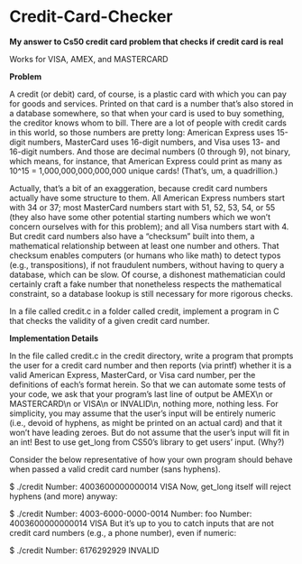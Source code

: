 # Credit-Card-Checker

**My answer to Cs50 credit card problem that checks if credit card is real**

Works for VISA, AMEX, and MASTERCARD

**Problem**

A credit (or debit) card, of course, is a plastic card with which you can pay for goods and services. Printed on that card is a number that’s also stored in a database somewhere, so that when your card is used to buy something, the creditor knows whom to bill. There are a lot of people with credit cards in this world, so those numbers are pretty long: American Express uses 15-digit numbers, MasterCard uses 16-digit numbers, and Visa uses 13- and 16-digit numbers. And those are decimal numbers (0 through 9), not binary, which means, for instance, that American Express could print as many as 10^15 = 1,000,000,000,000,000 unique cards! (That’s, um, a quadrillion.)

Actually, that’s a bit of an exaggeration, because credit card numbers actually have some structure to them. All American Express numbers start with 34 or 37; most MasterCard numbers start with 51, 52, 53, 54, or 55 (they also have some other potential starting numbers which we won’t concern ourselves with for this problem); and all Visa numbers start with 4. But credit card numbers also have a “checksum” built into them, a mathematical relationship between at least one number and others. That checksum enables computers (or humans who like math) to detect typos (e.g., transpositions), if not fraudulent numbers, without having to query a database, which can be slow. Of course, a dishonest mathematician could certainly craft a fake number that nonetheless respects the mathematical constraint, so a database lookup is still necessary for more rigorous checks.

In a file called credit.c in a folder called credit, implement a program in C that checks the validity of a given credit card number.


**Implementation Details**

In the file called credit.c in the credit directory, write a program that prompts the user for a credit card number and then reports (via printf) whether it is a valid American Express, MasterCard, or Visa card number, per the definitions of each’s format herein. So that we can automate some tests of your code, we ask that your program’s last line of output be AMEX\n or MASTERCARD\n or VISA\n or INVALID\n, nothing more, nothing less. For simplicity, you may assume that the user’s input will be entirely numeric (i.e., devoid of hyphens, as might be printed on an actual card) and that it won’t have leading zeroes. But do not assume that the user’s input will fit in an int! Best to use get_long from CS50’s library to get users’ input. (Why?)

Consider the below representative of how your own program should behave when passed a valid credit card number (sans hyphens).

$ ./credit
Number: 4003600000000014
VISA
Now, get_long itself will reject hyphens (and more) anyway:

$ ./credit
Number: 4003-6000-0000-0014
Number: foo
Number: 4003600000000014
VISA
But it’s up to you to catch inputs that are not credit card numbers (e.g., a phone number), even if numeric:

$ ./credit
Number: 6176292929
INVALID
